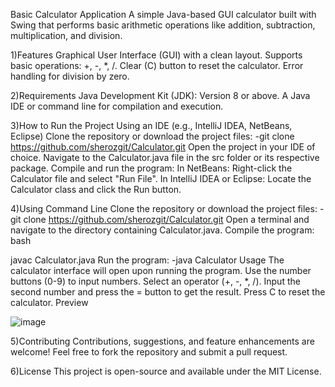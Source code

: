 Basic Calculator Application
A simple Java-based GUI calculator built with Swing that performs basic arithmetic operations like addition, subtraction, multiplication, and division.

1)Features
Graphical User Interface (GUI) with a clean layout.
Supports basic operations: +, -, *, /.
Clear (C) button to reset the calculator.
Error handling for division by zero.


2)Requirements
Java Development Kit (JDK): Version 8 or above.
A Java IDE or command line for compilation and execution.


3)How to Run the Project
Using an IDE (e.g., IntelliJ IDEA, NetBeans, Eclipse)
Clone the repository or download the project files:
-git clone https://github.com/sherozgit/Calculator.git
Open the project in your IDE of choice.
Navigate to the Calculator.java file in the src folder or its respective package.
Compile and run the program:
In NetBeans: Right-click the Calculator file and select "Run File".
In IntelliJ IDEA or Eclipse: Locate the Calculator class and click the Run button.


4)Using Command Line
Clone the repository or download the project files:
-git clone https://github.com/sherozgit/Calculator.git
Open a terminal and navigate to the directory containing Calculator.java.
Compile the program:
bash

javac Calculator.java
Run the program:
-java Calculator
Usage
The calculator interface will open upon running the program.
Use the number buttons (0-9) to input numbers.
Select an operator (+, -, *, /).
Input the second number and press the = button to get the result.
Press C to reset the calculator.
Preview


![image](https://github.com/user-attachments/assets/9d13506c-3da2-4d8e-9a38-e7fc598ec11c)

5)Contributing
Contributions, suggestions, and feature enhancements are welcome! Feel free to fork the repository and submit a pull request.

6)License
This project is open-source and available under the MIT License.
 
